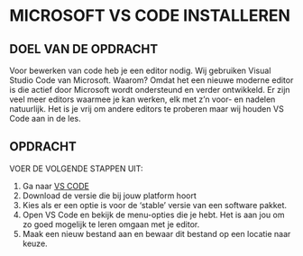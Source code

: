 # MICROSOFT VS CODE INSTALLEREN

## DOEL VAN DE OPDRACHT

Voor bewerken van code heb je een editor nodig. Wij gebruiken Visual Studio Code van Microsoft. Waarom?
Omdat het een nieuwe moderne editor is die actief door Microsoft wordt ondersteund en verder ontwikkeld. Er
zijn veel meer editors waarmee je kan werken, elk met z’n voor- en nadelen natuurlijk. Het is je vrij om andere editors te proberen maar wij houden VS Code aan in de les.

## OPDRACHT

VOER DE VOLGENDE STAPPEN UIT:

1. Ga naar [VS CODE](https://code.visualstudio.com/)
2. Download de versie die bij jouw platform hoort
3. Kies als er een optie is voor de ‘stable’ versie van een software pakket.
4. Open VS Code en bekijk de menu-opties die je hebt. Het is aan jou om zo goed mogelijk te leren omgaan met je editor.
5. Maak een nieuw bestand aan en bewaar dit  bestand op een locatie naar keuze.


<!--- ------------ DIT COMMENTAAR LATEN STAAN AUB ------------
------------------ ------------------------------ ------------
------------------ eagle ref:96246035
------------------ ------------------------------ ------------
------------------ DIT COMMENTAAR LATEN STAAN AUB -------- -->